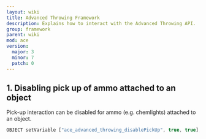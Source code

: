 ```yaml
---
layout: wiki
title: Advanced Throwing Framework
description: Explains how to interact with the Advanced Throwing API.
group: framework
parent: wiki
mod: ace
version:
  major: 3
  minor: 7
  patch: 0
---
```


## 1. Disabling pick up of ammo attached to an object

Pick-up interaction can be disabled for ammo (e.g. chemlights) attached to an object.

```js
OBJECT setVariable ["ace_advanced_throwing_disablePickUp", true, true];
```
